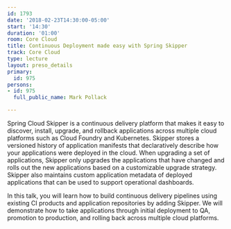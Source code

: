 ```yaml
---
id: 1793
date: '2018-02-23T14:30:00-05:00'
start: '14:30'
duration: '01:00'
room: Core Cloud
title: Continuous Deployment made easy with Spring Skipper
track: Core Cloud
type: lecture
layout: preso_details
primary:
  id: 975
persons:
- id: 975
  full_public_name: Mark Pollack

---
```

Spring Cloud Skipper is a continuous delivery platform that makes it easy to discover, install, upgrade, and rollback applications across multiple cloud platforms such as Cloud Foundry and Kubernetes. Skipper stores a versioned history of application manifests that declaratively describe how your applications were deployed in the cloud.   When upgrading a set of applications, Skipper only upgrades the applications that have changed and rolls out the new applications based on a customizable upgrade strategy.  Skipper also maintains custom application metadata of deployed applications that can be used to support operational dashboards.  

In this talk, you will learn how to build continuous delivery pipelines using existing CI products and application repositories by adding Skipper.  We will demonstrate how to take applications through initial deployment to QA, promotion to production, and rolling back across multiple cloud platforms.
